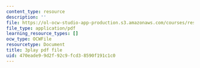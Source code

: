 ```yaml
---
content_type: resource
description: ''
file: https://ol-ocw-studio-app-production.s3.amazonaws.com/courses/res-18-008-calculus-revisited-complex-variables-differential-equations-and-linear-algebra-fall-2011/470eade99d2f92c9fcd38590f191c1c0_Bk9SZMsPEHk.pdf
file_type: application/pdf
learning_resource_types: []
ocw_type: OCWFile
resourcetype: Document
title: 3play pdf file
uid: 470eade9-9d2f-92c9-fcd3-8590f191c1c0
---
```

